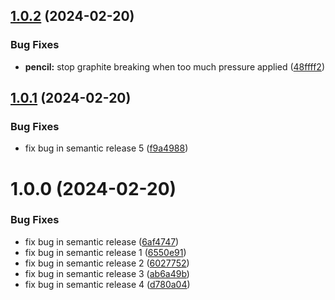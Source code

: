 ## [1.0.2](https://github.com/idatagenius/jekyll/compare/v1.0.1...v1.0.2) (2024-02-20)


### Bug Fixes

* **pencil:** stop graphite breaking when too much pressure applied ([48ffff2](https://github.com/idatagenius/jekyll/commit/48ffff23f5e3229d7c686af74d6762b9534f3ecb))

## [1.0.1](https://github.com/idatagenius/jekyll/compare/v1.0.0...v1.0.1) (2024-02-20)


### Bug Fixes

* fix bug in semantic release 5 ([f9a4988](https://github.com/idatagenius/jekyll/commit/f9a49881f0d2c6905755d5e61779c670c93bb2b6))

# 1.0.0 (2024-02-20)


### Bug Fixes

* fix bug in semantic release ([6af4747](https://github.com/idatagenius/jekyll/commit/6af4747f03c99b75bd96e14fd0eb425805057c79))
* fix bug in semantic release 1 ([6550e91](https://github.com/idatagenius/jekyll/commit/6550e914903247d0d2fe5b25406834430a8dc3af))
* fix bug in semantic release 2 ([6027752](https://github.com/idatagenius/jekyll/commit/6027752f769c93e52510a555d637d30e8e8512a9))
* fix bug in semantic release 3 ([ab6a49b](https://github.com/idatagenius/jekyll/commit/ab6a49b06160f9022b30f0efa39058a1427b8355))
* fix bug in semantic release 4 ([d780a04](https://github.com/idatagenius/jekyll/commit/d780a04f19ed859e2b4967100eedc15f94923c24))
